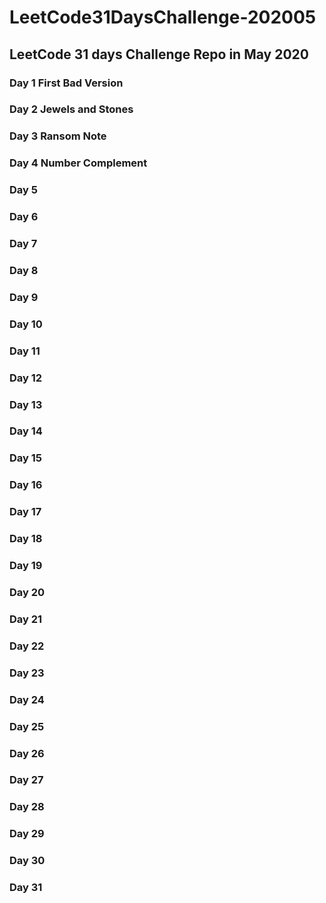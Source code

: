 # LeetCode31DaysChallenge-202005
## LeetCode 31 days Challenge Repo in May 2020
### Day 1 First Bad Version
### Day 2 Jewels and Stones
### Day 3 Ransom Note
### Day 4 Number Complement
### Day 5
### Day 6 
### Day 7 
### Day 8 
### Day 9 
### Day 10 
### Day 11 
### Day 12 
### Day 13 
### Day 14 
### Day 15 
### Day 16 
### Day 17 
### Day 18
### Day 19 
### Day 20 
### Day 21 
### Day 22 
### Day 23 
### Day 24 
### Day 25 
### Day 26 
### Day 27
### Day 28 
### Day 29 
### Day 30 
### Day 31